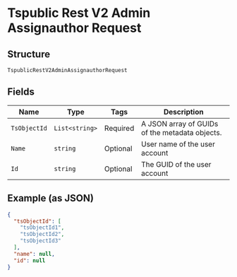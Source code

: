 
# Tspublic Rest V2 Admin Assignauthor Request

## Structure

`TspublicRestV2AdminAssignauthorRequest`

## Fields

| Name | Type | Tags | Description |
|  --- | --- | --- | --- |
| `TsObjectId` | `List<string>` | Required | A JSON array of GUIDs of the metadata objects. |
| `Name` | `string` | Optional | User name of the user account |
| `Id` | `string` | Optional | The GUID of the user account |

## Example (as JSON)

```json
{
  "tsObjectId": [
    "tsObjectId1",
    "tsObjectId2",
    "tsObjectId3"
  ],
  "name": null,
  "id": null
}
```

